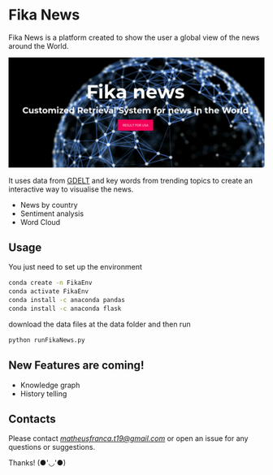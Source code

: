 # Fika News
Fika News is a platform created to show the user a global view of the news around the World. 

<p align="center"> 
<img src="images/plateform_overview.png">
</p>

It uses data from [GDELT](https://www.gdeltproject.org) and key words from trending topics to create an interactive way to visualise the news.

  - News by country
  - Sentiment analysis
  - Word Cloud

## Usage
You just need to set up the environment

```sh
conda create -n FikaEnv
conda activate FikaEnv
conda install -c anaconda pandas 
conda install -c anaconda flask
```

download the data files at the data folder and then run
```sh
python runFikaNews.py
```
## New Features are coming!

  - Knowledge graph
  - History telling

## Contacts
Please contact  _[matheusfranca.t19@gmail.com](matheusfranca.t19@gmail.com)_  or open an issue for any questions or suggestions.

Thanks! (●'◡'●)
